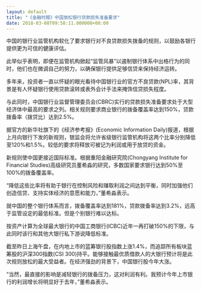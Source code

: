 ```yaml
---
layout: default
title: "《金融时报》中国放松银行贷款损失准备要求"
date: 2018-03-08T09:58:11.000000+08:00
---
```


中国的银行业监管机构软化了要求银行对不良贷款损失拨备的规则，以鼓励各银行提供更为可信的健康评估。

此举似乎表明，即便在监管机构掀起“监管风暴”以遏制银行体系中出格行为的同时，他们也在微调自己的努力，以确保银行提供足够信贷来保持经济运转。

多年来，投资者一直以怀疑的眼光看待中国银行业的官方不良贷款(NPL)率，其背景是有人怀疑银行使用贷款滚转或表外会计手法来掩饰信贷损失程度。

与此同时，中国银行业监督管理委员会(CBRC)实行的贷款损失准备要求处于大型经济体中最高的要求之列。相关规则要求商业银行的拨备覆盖率达到150%，贷款拨备率（拨贷比）达到2.5%。

据官方的新华社旗下的《经济参考报》(Economic Information Daily)报道，根据上月向银行下发的新规则，银监会将允许省级银行监管机构将这两个比率分别降低至120%和1.5%。较低的要求将释放可被记为利润或用于放贷的资金。

新规则使中国更接近国际标准。根据重阳金融研究院(Chongyang Institute for Financial Studies)高级研究员董希淼的研究，多数国家要求银行达到50%至100%的拨备覆盖率。

“降低这些比率将有助于银行在控制风险和赚取利润之间达到平衡，同时加强他们创造信贷、支持实体经济的意愿和能力，”董希淼表示。

就中国的整个银行体系而言，拨备覆盖率达到181%，贷款拨备率达到3.2%，远高于监管设定的最低标准。但是个别银行难以达标。

按资产计算为全球最大银行的中国工商银行(ICBC)近年一再打破150%的下限，与此同时该行和其他大银行私下游说降低标准。

截至昨日上海午盘，在内地上市的蓝筹银行股指数上涨1.4%，而追踪所有板块蓝筹股的沪深300指数(CSI 300)持平。能够接触最优质借款人的大银行预计将是此次规则放松的最大受益者。在经济强劲的背景下，中国银行股今年大涨。

“当然，最直接的影响是减轻银行的拨备压力，这对利润有利。我预计今年上市银行的利润增长将明显好于去年，”董希淼表示。

